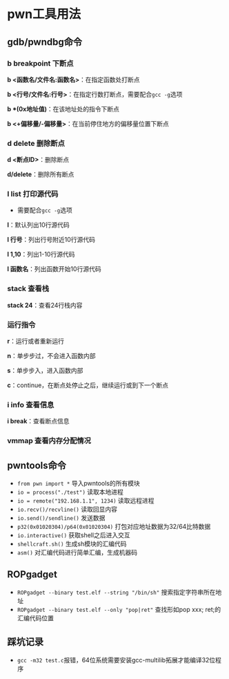 # pwn工具用法



## gdb/pwndbg命令

### b breakpoint 下断点

**b \<函数名/文件名:函数名\>**：在指定函数处打断点

**b \<行号/文件名:行号\>**：在指定行数打断点，需要配合`gcc -g`选项

**b *(0x地址值)**：在该地址处的指令下断点

**b \<+偏移量/-偏移量\>**：在当前停住地方的偏移量位置下断点



### d delete 删除断点

**d \<断点ID\>**：删除断点

**d/delete**：删除所有断点



### l list 打印源代码

- 需要配合`gcc -g`选项

**l**：默认列出10行源代码

**l 行号**：列出行号附近10行源代码

**l 1,10**：列出1-10行源代码

**l 函数名**：列出函数开始10行源代码



### stack 查看栈

**stack 24**：查看24行栈内容



### 运行指令

**r**：运行或者重新运行

**n**：单步步过，不会进入函数内部

**s**：单步步入，进入函数内部

**c**：continue，在断点处停止之后，继续运行或到下一个断点



### i info 查看信息

**i break**：查看断点信息



### vmmap 查看内存分配情况



## pwntools命令

- `from pwn import *`												导入pwntools的所有模块
- `io = process("./test")`                                      读取本地进程
- `io = remote("192.168.1.1", 1234)`                 读取远程进程
- `io.recv()/recvline()`                                          读取回显内容
- `io.send()/sendline()`                                          发送数据
- `p32(0x01020304)/p64(0x01020304)`                   打包对应地址数据为32/64比特数据
- `io.interactive()`                                                  获取shell之后进入交互
- `shellcraft.sh()`                                                    生成sh模块的汇编代码
- `asm()`                                                                         对汇编代码进行简单汇编，生成机器码



## ROPgadget

- `ROPgadget --binary test.elf --string "/bin/sh"`			搜索指定字符串所在地址
- `ROPgadget --binary test.elf --only "pop|ret"`                查找形如pop xxx; ret;的汇编代码位置



## 踩坑记录

- `gcc -m32 test.c`报错，64位系统需要安装gcc-multilib拓展才能编译32位程序
